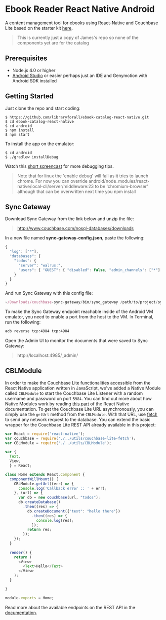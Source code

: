 # Ebook Reader React Native Android

A content management tool for ebooks using React-Native and Couchbase Lite based on the starter kit [here](https://github.com/couchbaselabs/reactnative-starter-kit).

> This is currently just a copy of James's repo so none of the components yet are for the catalog 

## Prerequisites

- Node.js 4.0 or higher
- [Android Studio](http://developer.android.com/sdk/installing/studio.html) or easier perhaps just an IDE and Genymotion with Android SDK installed


## Getting Started

Just clone the repo and start coding:

```
$ https://github.com/libraryforall/ebook-catalog-react-native.git
$ cd ebook-catalog-react-native
$ cd android
$ npm install
$ npm start
```

To install the app on the emulator:

```
$ cd android
$ ./gradlew installDebug
```

Watch this [short screencast](https://www.youtube.com/watch?v=ajHughXQ5Yw) for more debugging tips.
> Note that for linux the 'enable debug' will fail as it tries to launch chrome. For now you can override android/node_modules/react-native/local-cli/server/middleware:23 to be 'chromium-browser' although that can be overwritten next time you npm install

## Sync Gateway

Download Sync Gateway from the link below and unzip the file:

> http://www.couchbase.com/nosql-databases/downloads

In a new file named **sync-gateway-config.json**, paste the following:

```js
{
  "log": ["*"],
  "databases": {
    "todos": {
      "server": "walrus:",
      "users": { "GUEST": { "disabled": false, "admin_channels": ["*"] } }
    }
  }
}
```

And run Sync Gateway with this config file:

```js
~/Downloads/couchbase-sync-gateway/bin/sync_gateway /path/to/project/sync-gateway-config.json
```

To make the Sync Gateway endpoint reachable inside of the Android VM emulator, you need to enable a port from the host to the VM. In Terminal, run the following:

```bash
adb reverse tcp:4984 tcp:4984
```

Open the Admin UI to monitor the documents that were saved to Sync Gateway:

> http://localhost:4985/_admin/

## CBLModule

In order to make the Couchbase Lite functionalities accessible from the React Native application written in JavaScript, we've added a Native Module called `CBLModule` to start the Couchbase Lite Listener with a random username and password on port `5984`. You can find out more about how Native Modules work by reading [this part](http://facebook.github.io/react-native/docs/native-modules-android.html#callbacks) of the React Native documentation. To get the Couchbase Lite URL asynchronously, you can simply use the `getUrl` method from the `CBLModule`. With that URL, use [fetch](https://facebook.github.io/react-native/docs/network.html) to send any network request to the database. You can extend the basic wrapper for the Couchbase Lite REST API already available in this project:

```js
var React = require('react-native');
var couchbase = require('./../utils/couchbase-lite-fetch');
var CBLModule = require('./../utils/CBLModule');

var {
  Text,
  View,
  } = React;

class Home extends React.Component {
  componentWillMount() {
    CBLModule.getUrl((err) => {
      console.log('Callback error :: ' + err);
    }, (url) => {
      var db = new couchbase(url, "todos");
      db.createDatabase()
        .then((res) => {
          db.createDocument({"text": "hello there"})
            .then((res) => {
              console.log(res);
            });
          return res;
        });
    });
  }
  
  render() {
    return (
      <View>
        <Text>Hello</Text>
      </View>
    );
  }

}

module.exports = Home;
```



Read more about the available endpoints on the REST API in the [documentation](http://developer.couchbase.com/documentation/mobile/1.1.0/develop/references/couchbase-lite/rest-api/index.html).
